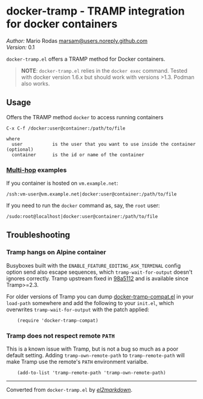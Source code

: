 # docker-tramp - TRAMP integration for docker containers

*Author:* Mario Rodas <marsam@users.noreply.github.com><br>
*Version:* 0.1<br>

`docker-tramp.el` offers a TRAMP method for Docker containers.

> **NOTE**: `docker-tramp.el` relies in the `docker exec` command.  Tested
> with docker version 1.6.x but should work with versions >1.3.  Podman
> also works.

## Usage

Offers the TRAMP method `docker` to access running containers

    C-x C-f /docker:user@container:/path/to/file

    where
      user           is the user that you want to use inside the container (optional)
      container      is the id or name of the container

### [Multi-hop][] examples

If you container is hosted on `vm.example.net`:

    /ssh:vm-user@vm.example.net|docker:user@container:/path/to/file

If you need to run the `docker` command as, say, the `root` user:

    /sudo:root@localhost|docker:user@container:/path/to/file

## Troubleshooting

### Tramp hangs on Alpine container

Busyboxes built with the `ENABLE_FEATURE_EDITING_ASK_TERMINAL` config option
send also escape sequences, which `tramp-wait-for-output` doesn't ignores
correctly.  Tramp upstream fixed in [98a5112][] and is available since
Tramp>=2.3.

For older versions of Tramp you can dump [docker-tramp-compat.el][] in your
`load-path` somewhere and add the following to your `init.el`, which
overwrites `tramp-wait-for-output` with the patch applied:

        (require 'docker-tramp-compat)

### Tramp does not respect remote `PATH`

This is a known issue with Tramp, but is not a bug so much as a poor default
setting.  Adding `tramp-own-remote-path` to `tramp-remote-path` will make
Tramp use the remote's `PATH` environment varialbe.

        (add-to-list 'tramp-remote-path 'tramp-own-remote-path)

[Multi-hop]: https://www.gnu.org/software/emacs/manual/html_node/tramp/Ad_002dhoc-multi_002dhops.html
[98a5112]: http://git.savannah.gnu.org/cgit/tramp.git/commit/?id=98a511248a9405848ed44de48a565b0b725af82c
[docker-tramp-compat.el]: https://github.com/emacs-pe/docker-tramp.el/raw/master/docker-tramp-compat.el


---
Converted from `docker-tramp.el` by [*el2markdown*](https://github.com/Lindydancer/el2markdown).
